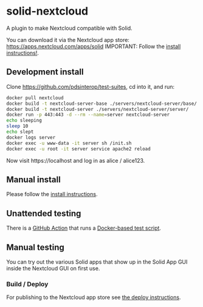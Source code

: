 # solid-nextcloud
A plugin to make Nextcloud compatible with Solid.

You can download it via the Nextcloud app store: https://apps.nextcloud.com/apps/solid
IMPORTANT: Follow the [install instructions!](https://github.com/pdsinterop/solid-nextcloud/blob/main/INSTALL.md).

## Development install
Clone https://github.com/pdsinterop/test-suites, cd into it, and run:
```sh
docker pull nextcloud
docker build -t nextcloud-server-base ./servers/nextcloud-server/base/
docker build -t nextcloud-server ./servers/nextcloud-server/server/
docker run -p 443:443 -d --rm --name=server nextcloud-server
echo sleeping
sleep 10
echo slept
docker logs server
docker exec -u www-data -it server sh /init.sh
docker exec -u root -it server service apache2 reload
```
Now visit https://localhost and log in as alice / alice123.

## Manual install
Please follow the [install instructions](https://github.com/pdsinterop/solid-nextcloud/blob/main/INSTALL.md).

## Unattended testing
There is a [GitHub Action](https://github.com/pdsinterop/solid-nextcloud/actions/workflows/ci.yml) that runs a [Docker-based test script](https://github.com/pdsinterop/solid-nextcloud/blob/585b968/.github/workflows/ci.yml#L29).

## Manual testing
You can try out the various Solid apps that show up in the Solid App GUI inside the Nextcloud GUI on first use.

### Build / Deploy

For publishing to the Nextcloud app store see [the deploy instructions](docs/deploy.md).
